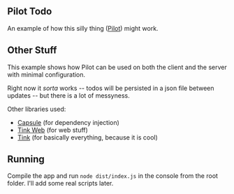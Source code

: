 Pilot Todo
----------

An example of how this silly thing ([Pilot](https://github.com/wartman/pilot)) might work.

Other Stuff
-----------

This example shows how Pilot can be used on both the client and the server with minimal configuration.

Right now it *sorta* works -- todos will be persisted in a json file between updates -- but there is a lot of messyness.

Other libraries used:

- [Capsule](https://github.com/wartman/capsule) (for dependency injection)
- [Tink Web](https://github.com/haxetink/tink_web) (for web stuff)
- [Tink](https://github.com/haxetink) (for basically everything, because it is cool)

Running
-------

Compile the app and run `node dist/index.js` in the console from the root folder. I'll add some real scripts later. 
